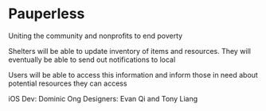 Pauperless
==========

Uniting the community and nonprofits to end poverty


Shelters will be able to update inventory of items and resources. They will eventually be able to send out notifications to local 

Users will be able to access this information and inform those in need about potential resources they can access

iOS Dev: Dominic Ong
Designers: Evan Qi and Tony Liang
